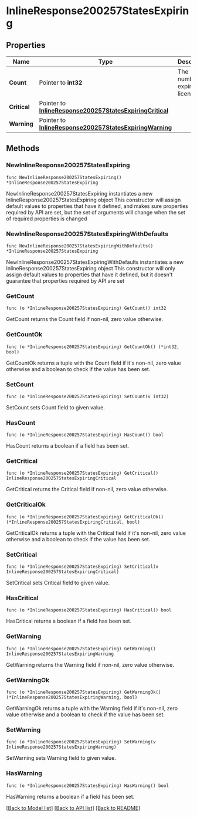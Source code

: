 # InlineResponse200257StatesExpiring

## Properties

Name | Type | Description | Notes
------------ | ------------- | ------------- | -------------
**Count** | Pointer to **int32** | The number of expiring licenses | [optional] 
**Critical** | Pointer to [**InlineResponse200257StatesExpiringCritical**](InlineResponse200257StatesExpiringCritical.md) |  | [optional] 
**Warning** | Pointer to [**InlineResponse200257StatesExpiringWarning**](InlineResponse200257StatesExpiringWarning.md) |  | [optional] 

## Methods

### NewInlineResponse200257StatesExpiring

`func NewInlineResponse200257StatesExpiring() *InlineResponse200257StatesExpiring`

NewInlineResponse200257StatesExpiring instantiates a new InlineResponse200257StatesExpiring object
This constructor will assign default values to properties that have it defined,
and makes sure properties required by API are set, but the set of arguments
will change when the set of required properties is changed

### NewInlineResponse200257StatesExpiringWithDefaults

`func NewInlineResponse200257StatesExpiringWithDefaults() *InlineResponse200257StatesExpiring`

NewInlineResponse200257StatesExpiringWithDefaults instantiates a new InlineResponse200257StatesExpiring object
This constructor will only assign default values to properties that have it defined,
but it doesn't guarantee that properties required by API are set

### GetCount

`func (o *InlineResponse200257StatesExpiring) GetCount() int32`

GetCount returns the Count field if non-nil, zero value otherwise.

### GetCountOk

`func (o *InlineResponse200257StatesExpiring) GetCountOk() (*int32, bool)`

GetCountOk returns a tuple with the Count field if it's non-nil, zero value otherwise
and a boolean to check if the value has been set.

### SetCount

`func (o *InlineResponse200257StatesExpiring) SetCount(v int32)`

SetCount sets Count field to given value.

### HasCount

`func (o *InlineResponse200257StatesExpiring) HasCount() bool`

HasCount returns a boolean if a field has been set.

### GetCritical

`func (o *InlineResponse200257StatesExpiring) GetCritical() InlineResponse200257StatesExpiringCritical`

GetCritical returns the Critical field if non-nil, zero value otherwise.

### GetCriticalOk

`func (o *InlineResponse200257StatesExpiring) GetCriticalOk() (*InlineResponse200257StatesExpiringCritical, bool)`

GetCriticalOk returns a tuple with the Critical field if it's non-nil, zero value otherwise
and a boolean to check if the value has been set.

### SetCritical

`func (o *InlineResponse200257StatesExpiring) SetCritical(v InlineResponse200257StatesExpiringCritical)`

SetCritical sets Critical field to given value.

### HasCritical

`func (o *InlineResponse200257StatesExpiring) HasCritical() bool`

HasCritical returns a boolean if a field has been set.

### GetWarning

`func (o *InlineResponse200257StatesExpiring) GetWarning() InlineResponse200257StatesExpiringWarning`

GetWarning returns the Warning field if non-nil, zero value otherwise.

### GetWarningOk

`func (o *InlineResponse200257StatesExpiring) GetWarningOk() (*InlineResponse200257StatesExpiringWarning, bool)`

GetWarningOk returns a tuple with the Warning field if it's non-nil, zero value otherwise
and a boolean to check if the value has been set.

### SetWarning

`func (o *InlineResponse200257StatesExpiring) SetWarning(v InlineResponse200257StatesExpiringWarning)`

SetWarning sets Warning field to given value.

### HasWarning

`func (o *InlineResponse200257StatesExpiring) HasWarning() bool`

HasWarning returns a boolean if a field has been set.


[[Back to Model list]](../README.md#documentation-for-models) [[Back to API list]](../README.md#documentation-for-api-endpoints) [[Back to README]](../README.md)



